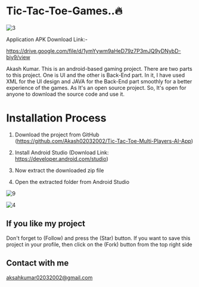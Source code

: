 # Tic-Tac-Toe-Games..🔥

![3](https://github.com/Akash02032002/Tic-Tac-Toe-Multi-Players-AI-App/assets/84145371/62fe7eb0-eb87-4f10-9375-5ef92b43c69c)


Application APK Download Link:-

https://drive.google.com/file/d/1ymYywm9aHeD79z7P3mJQ9yDNybD-biy9/view

Akash Kumar. This is an android-based gaming project. There are two parts to this project. One is UI and the other is Back-End part. In it, I have used XML for the UI design and JAVA for the Back-End part smoothly for a better experience of the games. As It's an open source project. So, It's open for anyone to download the source code and use it. 

# Installation Process
01. Download the project from GitHub (https://github.com/Akash02032002/Tic-Tac-Toe-Multi-Players-AI-App)

02. Install Android Studio (Download Link: https://developer.android.com/studio)
  
03. Now extract the downloaded zip file

05. Open the extracted folder from Android Studio

![9](https://github.com/Akash02032002/Tic-Tac-Toe-Multi-Players-AI-App/assets/84145371/e65de1f6-c994-4a43-a189-88598c030b9d)

![4](https://github.com/Akash02032002/Tic-Tac-Toe-Multi-Players-AI-App/assets/84145371/52e45b6f-c83f-4714-a5d3-1a39cc362d2b)




## If you like my project 
Don't forget to (Follow) and press the (Star) button. If you want to save this project in your profile, then click on the (Fork) button from the top right side


## Contact with me
aksahkumar02032002@gmail.com


#

